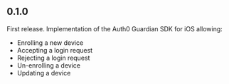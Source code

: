 ## 0.1.0

First release. Implementation of the Auth0 Guardian SDK for iOS allowing:
- Enrolling a new device
- Accepting a login request
- Rejecting a login request
- Un-enrolling a device
- Updating a device